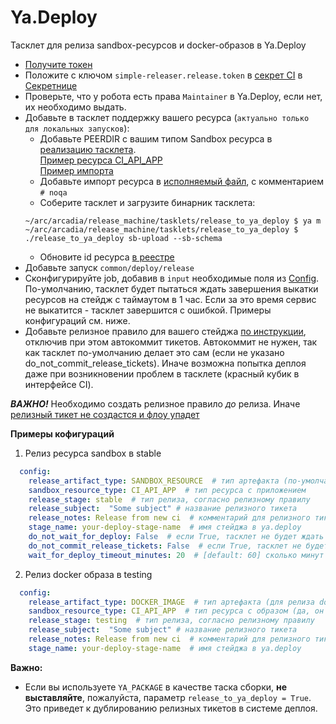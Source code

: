 Ya.Deploy
=========

Тасклет для релиза sandbox-ресурсов и docker-образов в Ya.Deploy

- [Получите токен][get-token]
- Положите с ключом `simple-releaser.release.token` в [секрет CI](https://docs.yandex-team.ru/ci/secret) в [Секретнице](https://yav.yandex-team.ru/)
- Проверьте, что у робота есть права `Maintainer` в Ya.Deploy, если нет, их необходимо выдать.
- Добавьте в тасклет поддержку вашего ресурса (`актуально только для локальных запусков`):
    - Добавьте PEERDIR c вашим типом Sandbox ресурса в [реализацию тасклета][deploy-tasklet-impl]. \
    [Пример ресурса CI_API_APP][ci_api_app] \
    [Пример импорта][import-resource]
    - Добавьте импорт ресурса в [исполняемый файл][python-import], с комментарием `# noqa`
    - Соберите тасклет и загрузите бинарник тасклета:
    ```shell
    ~/arc/arcadia/release_machine/tasklets/release_to_ya_deploy $ ya m
    ~/arc/arcadia/release_machine/tasklets/release_to_ya_deploy $ ./release_to_ya_deploy sb-upload --sb-schema
    ```
    - Обновите id ресурса [в реестре][registry]
- Добавьте запуск `common/deploy/release`
- Сконфигурируйте job, добавив в `input` необходимые поля из [Config][ya-deploy-config].
  По-умолчанию, тасклет будет пытаться ждать завершения выкатки ресурсов на стейдж с таймаутом в 1 час.
  Если за это время сервис не выкатится - тасклет завершится с ошибкой. Примеры конфигураций см. ниже.
- Добавьте релизное правило для вашего стейджа [по инструкции](https://wiki.yandex-team.ru/deploy/docs/concepts/release-integration/), отключив при этом автокоммит тикетов. Автокоммит не нужен, так как тасклет по-умолчанию делает это сам (если не указано do_not_commit_release_tickets). Иначе возможна попытка деплоя даже при возникновении проблем в тасклете (красный кубик в интерфейсе CI).

***ВАЖНО!*** Необходимо создать релизное правило *до* релиза. Иначе [релизный тикет не создастся и флоу упадет](https://st.yandex-team.ru/RTCSUPPORT-8944#602f9dc3f9063e5600fa4a8e)

**Примеры кофигураций**
  1. Релиз ресурса sandbox в stable
  ```yaml
    config:
      release_artifact_type: SANDBOX_RESOURCE  # тип артефакта (по-умолчанию, SANDBOX_RESOURCE, так что можно не укаывать)
      sandbox_resource_type: CI_API_APP  # тип ресурса с приложением
      release_stage: stable  # тип релиза, согласно релизному правилу
      release_subject:  "Some subject" # название релизного тикета
      release_notes: Release from new ci  # комментарий для релизного тикета
      stage_name: your-deploy-stage-name  # имя стейджа в ya.deploy
      do_not_wait_for_deploy: False  # если True, тасклет не будет ждать окончания выкатки
      do_not_commit_release_tickets: False  # если True, тасклет не будет коммитить релизные тикеты сам (не рекомендуется использовать без необходимости)
      wait_for_deploy_timeout_minutes: 20  # [default: 60] сколько минут ждать выкатки в сервис (потом падает)
  ```
  2. Релиз docker образа в testing
  ```yaml
    config:
      release_artifact_type: DOCKER_IMAGE  # тип артефакта (для релиза docker образа необходимо указывать явно)
      sandbox_resource_type: CI_API_APP  # тип ресурса с образом (да, он должен быть, и там должен быть атрибут resource_version с указанием версии, например registry.yandex.net/load/tank-finder:0.4.13)
      release_stage: testing  # тип релиза, согласно релизному правилу
      release_subject:  "Some subject" # название релизного тикета
      release_notes: Release from new ci  # комментарий для релизного тикета
      stage_name: your-deploy-stage-name  # имя стейджа в ya.deploy
  ```

**Важно:**
- Если вы используете `YA_PACKAGE` в качестве таска сборки, **не выставляйте**, пожалуйста, параметр `release_to_ya_deploy = True`.
  Это приведет к дублированию релизных тикетов в системе деплоя.

[ci_api_app]: https://a.yandex-team.ru/arc/trunk/arcadia/sandbox/projects/ci/__init__.py?rev=6741273#L5
[deploy-tasklet-impl]: https://a.yandex-team.ru/arc/trunk/arcadia/release_machine/tasklets/release_to_ya_deploy/impl/ya.make
[get-token]: https://oauth.yandex-team.ru/authorize?response_type=token&client_id=23b4f83306e3469abdee07054d307e7c
[import-resource]: https://a.yandex-team.ru/arc/trunk/arcadia/release_machine/tasklets/release_to_ya_deploy/impl/ya.make?rev=7172231#L8
[python-import]: https://a.yandex-team.ru/arc/trunk/arcadia/release_machine/tasklets/release_to_ya_deploy/impl/__init__.py?rev=7172231#L2
[registry]: https://a.yandex-team.ru/arc/trunk/arcadia/ci/registry/common/deploy/release.yaml
[ya-deploy-config]: https://a.yandex-team.ru/arc/trunk/arcadia/release_machine/tasklets/release_to_ya_deploy/proto/release_to_ya_deploy.proto

